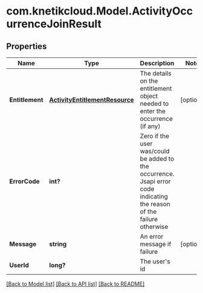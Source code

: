 # com.knetikcloud.Model.ActivityOccurrenceJoinResult
## Properties

Name | Type | Description | Notes
------------ | ------------- | ------------- | -------------
**Entitlement** | [**ActivityEntitlementResource**](ActivityEntitlementResource.md) | The details on the entitlement object needed to enter the occurrence (if any) | [optional] 
**ErrorCode** | **int?** | Zero if the user was/could be added to the occurrence. Jsapi error code indicating the reason of the failure otherwise | 
**Message** | **string** | An error message if failure | [optional] 
**UserId** | **long?** | The user&#39;s id | 

[[Back to Model list]](../README.md#documentation-for-models) [[Back to API list]](../README.md#documentation-for-api-endpoints) [[Back to README]](../README.md)

